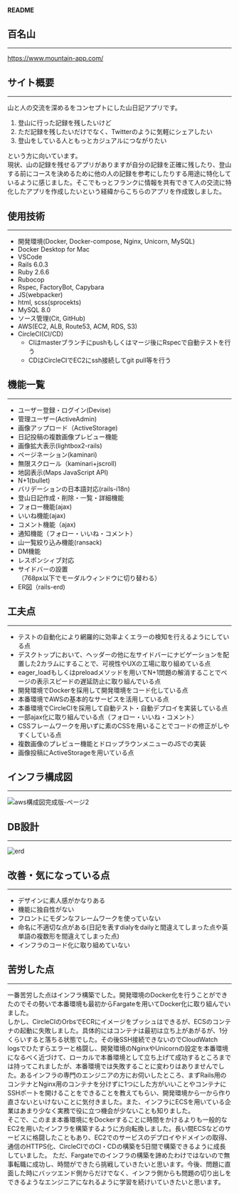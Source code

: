 #### README

## 百名山
***

https://www.mountain-app.com/

## サイト概要
***
山と人の交流を深めるをコンセプトにした山日記アプリです。

1. 登山に行った記録を残したいけど
2. ただ記録を残したいだけでなく、Twitterのように気軽にシェアしたい
3. 登山をしている人ともっとカジュアルにつながりたい

という方に向いています。  
現状、山の記録を残せるアプリがありますが自分の記録を正確に残したり、登山する前にコースを決めるために他の人の記録を参考にしたりする用途に特化しているように感じました。そこでもっとフランクに情報を共有できて人の交流に特化したアプリを作成したいという経緯からこちらのアプリを作成致しました。

## 使用技術
***
- 開発環境(Docker, Docker-compose, Nginx, Unicorn, MySQL)
- Docker Desktop for Mac
- VSCode
- Rails 6.0.3
- Ruby 2.6.6
- Rubocop
- Rspec, FactoryBot, Capybara
- JS(webpacker)
- html, scss(sprocekts)
- MySQL 8.0
- ソース管理(Cit, GitHub)
- AWS(EC2, ALB, Route53, ACM, RDS, S3)
- CircleCI(CI/CD)
  - CIはmasterブランチにpushもしくはマージ後にRspecで自動テストを行う
  - CDはCircleCIでEC2にssh接続してgit pull等を行う

## 機能一覧
***
- ユーザー登録・ログイン(Devise)
- 管理ユーザー(ActiveAdmin)
- 画像アップロード（ActiveStorage)
- 日記投稿の複数画像プレビュー機能
- 画像拡大表示(lightbox2-rails)
- ページネーション(kaminari)
- 無限スクロール（kaminari+jscroll)
- 地図表示(Maps JavaScript API)
- N+1(bullet)
- バリデーションの日本語対応(rails-i18n)
- 登山日記作成・削除・一覧・詳細機能
- フォロー機能(ajax)
- いいね機能(ajax)
- コメント機能（ajax)
- 通知機能（フォロー・いいね・コメント）
- 山一覧絞り込み機能(ransack)
- DM機能
- レスポンシィブ対応
- サイドバーの設置  
  （768px以下でモーダルウィンドウに切り替わる）
- ER図（rails-erd)

## 工夫点
***

- テストの自動化により網羅的に効率よくエラーの検知を行えるようにしている点
- デスクトップにおいて、ヘッダーの他に左サイドバーにナビゲーションを配置した2カラムにすることで、可視性やUXの工場に取り組めている点
- eager_loadもしくはpreloadメソッドを用いてN+1問題の解消することでページの表示スピードの遅延防止に取り組んでいる点
- 開発環境でDockerを採用して開発環境をコード化している点
- 本番環境でAWSの基本的なサービスを活用している点
- 本番環境でCircleCIを採用して自動テスト・自動デプロイを実装している点
- 一部ajax化に取り組んでいる点（フォロー・いいね・コメント）
- CSSフレームワークを用いずに素のCSSを用いることでコードの修正がしやすくしている点
- 複数画像のプレビュー機能とドロップラウンメニューのJSでの実装
- 画像投稿にActiveStorageを用いている点

## インフラ構成図
***
![aws構成図完成版-ページ2](https://user-images.githubusercontent.com/56217789/100398945-2771e200-3094-11eb-94f6-ccd4ad2edee7.jpg)

## DB設計
***
![erd](https://user-images.githubusercontent.com/56217789/100409917-7b8abf80-30b0-11eb-96fb-ad817a95980a.jpeg)


## 改善・気になっている点
***

- デザインに素人感がかなりある
- 機能に独自性がない
- フロントにモダンなフレームワークを使っていない
- 命名に不適切な点がある(日記を表すdialyをdailyと間違えてしまった点や英単語の複数形を間違えてしまった点)
- インフラのコード化に取り組めていない

## 苦労した点
***

一番苦労した点はインフラ構築でした。開発環境のDocker化を行うことができたのでその勢いで本番環境も最初からFargateを用いてDocker化に取り組んでいました。  
しかし、CircleCIのOrbsでECRにイメージをプッシュはできるが、ECSのコンテナの起動に失敗しました。具体的にはコンテナは最初は立ち上があがるが、1分くらいすると落ちる状態でした。その後SSH接続できないのでCloudWatch logsでひたすらエラーと格闘し、開発環境のNginxやUnicornの設定を本番環境になるべく近づけて、ローカルで本番環境として立ち上げて成功するところまでは持ってこれましたが、本番環境では失敗することに変わりはありませんでした。あるインフラの専門のエンジニアの方にお伺いしたところ、まずRails用のコンテナとNginx用のコンテナを分けずに1つにした方がいいことやコンテナにSSHポートを開けることをできることを教えてもらい、開発環境から一から作り直さないといけないことに気付きました。また、インフラにECSを用いている企業はあまり少なく実務で役に立つ機会が少ないことも知りました。  
そこで、このまま本番環境にをDockerすることに時間をかけるよりも一般的なEC2を用いたインフラを構築するように方向転換しました。長い間ECSなどのサービスに格闘したこともあり、EC2でのサービスのデプロイやドメインの取得、通信のHTTPS化、CircleCIでのCI・CDの構築を5日間で構築できるように成長していました。
ただ、Fargateでのインフラの構築を諦めたわけではないので無事転職に成功し、時間ができたら挑戦していきたいと思います。今後、問題に直面した時にバッツエンド側からだけでなく、インフラ側からも問題の切り出しをできるようなエンジニアになれるように学習を続けいていきたいと思います。
